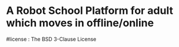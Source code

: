 # A Robot School Platform for adult which moves in offline/online
#license : The BSD 3-Clause License